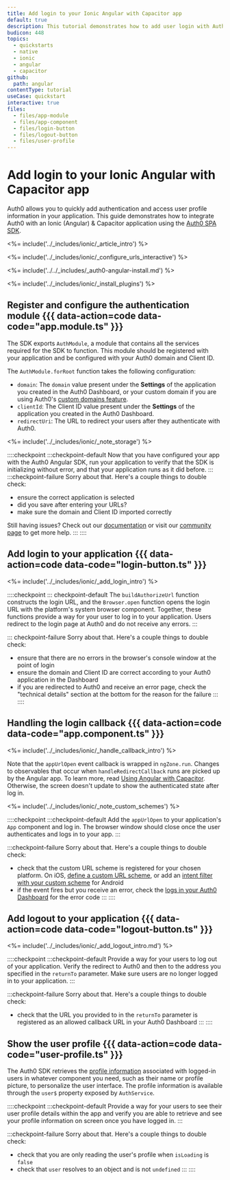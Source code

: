 ```yaml
---
title: Add login to your Ionic Angular with Capacitor app
default: true
description: This tutorial demonstrates how to add user login with Auth0 to an Ionic Angular & Capacitor application.
budicon: 448
topics:
  - quickstarts
  - native
  - ionic
  - angular
  - capacitor
github:
  path: angular
contentType: tutorial
useCase: quickstart
interactive: true
files:
  - files/app-module
  - files/app-component
  - files/login-button
  - files/logout-button
  - files/user-profile
---
```


# Add login to your Ionic Angular with Capacitor app

Auth0 allows you to quickly add authentication and access user profile information in your application. This guide demonstrates how to integrate Auth0 with an Ionic (Angular) & Capacitor application using the [Auth0 SPA SDK](https://github.com/auth0/auth0-spa-js).

<%= include('../_includes/ionic/_article_intro') %>

<%= include('../_includes/ionic/_configure_urls_interactive') %>

<%= include('../../_includes/_auth0-angular-install.md') %>

<%= include('../_includes/ionic/_install_plugins') %>

## Register and configure the authentication module {{{ data-action=code data-code="app.module.ts" }}}

The SDK exports `AuthModule`, a module that contains all the services required for the SDK to function. This module should be registered with your application and be configured with your Auth0 domain and Client ID.

The `AuthModule.forRoot` function takes the following configuration:

- `domain`: The `domain` value present under the **Settings** of the application you created in the Auth0 Dashboard, or your custom domain if you are using Auth0's [custom domains feature](http://localhost:3000/docs/custom-domains).
- `clientId`: The Client ID value present under the **Settings** of the application you created in the Auth0 Dashboard.
- `redirectUri`: The URL to redirect your users after they authenticate with Auth0.

<%= include('../_includes/ionic/_note_storage') %>

::::checkpoint
:::checkpoint-default
Now that you have configured your app with the Auth0 Angular SDK, run your application to verify that the SDK is initializing without error, and that your application runs as it did before.
:::
:::checkpoint-failure
Sorry about that. Here's a couple things to double check:
* ensure the correct application is selected
* did you save after entering your URLs?
* make sure the domain and Client ID imported correctly

Still having issues? Check out our [documentation](https://auth0.com/docs) or visit our [community page](https://community.auth0.com) to get more help.
:::
::::

## Add login to your application {{{ data-action=code data-code="login-button.ts" }}}

<%= include('../_includes/ionic/_add_login_intro') %>

::::checkpoint
::: checkpoint-default
The `buildAuthorizeUrl` function constructs the login URL, and the `Browser.open` function opens the login URL with the platform's system browser component. Together, these functions provide a way for your user to log in to your application. Users redirect to the login page at Auth0 and do not receive any errors.
:::

::: checkpoint-failure
Sorry about that. Here's a couple things to double check:

* ensure that there are no errors in the browser's console window at the point of login
* ensure the domain and Client ID are correct according to your Auth0 application in the Dashboard
* if you are redirected to Auth0 and receive an error page, check the "technical details" section at the bottom for the reason for the failure
:::
::::

## Handling the login callback {{{ data-action=code data-code="app.component.ts" }}}

<%= include('../_includes/ionic/_handle_callback_intro') %>

Note that the `appUrlOpen` event callback is wrapped in `ngZone.run`. Changes to observables that occur when `handleRedirectCallback` runs are picked up by the Angular app. To learn more, read [Using Angular with Capacitor](https://capacitorjs.com/docs/guides/angular). Otherwise, the screen doesn't update to show the authenticated state after log in.

<%= include('../_includes/ionic/_note_custom_schemes') %>

::::checkpoint
:::checkpoint-default
Add the `appUrlOpen` to your application's `App` component and log in. The browser window should close once the user authenticates and logs in to your app.
:::

:::checkpoint-failure
Sorry about that. Here's a couple things to double check:

* check that the custom URL scheme is registered for your chosen platform. On iOS, [define a custom URL scheme](https://developer.apple.com/documentation/xcode/defining-a-custom-url-scheme-for-your-app), or add an [intent filter with your custom scheme](https://developer.android.com/training/app-links/deep-linking) for Android
* if the event fires but you receive an error, check the [logs in your Auth0 Dashboard](https://manage.auth0.com/#/logs) for the error code
:::
::::

## Add logout to your application {{{ data-action=code data-code="logout-button.ts" }}}

<%= include('../_includes/ionic/_add_logout_intro.md') %>

::::checkpoint
:::checkpoint-default
Provide a way for your users to log out of your application. Verify the redirect to Auth0 and then to the address you specified in the `returnTo` parameter. Make sure users are no longer logged in to your application.
:::

:::checkpoint-failure
Sorry about that. Here's a couple things to double check:

* check that the URL you provided to in the `returnTo` parameter is registered as an allowed callback URL in your Auth0 Dashboard
:::
::::

## Show the user profile {{{ data-action=code data-code="user-profile.ts" }}}

The Auth0 SDK retrieves the [profile information](https://auth0.com/docs/users/concepts/overview-user-profile) associated with logged-in users in whatever component you need, such as their name or profile picture, to personalize the user interface. The profile information is available through the `user$` property exposed by `AuthService`.

::::checkpoint
:::checkpoint-default
Provide a way for your users to see their user profile details within the app and verify you are able to retrieve and see your profile information on screen once you have logged in.
:::

:::checkpoint-failure
Sorry about that. Here's a couple things to double check:

* check that you are only reading the user's profile when `isLoading` is `false`
* check that `user` resolves to an object and is not `undefined`
:::
::::
